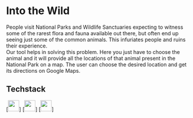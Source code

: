 # Into the Wild

People visit National Parks and Wildlife Sanctuaries expecting to witness some of the rarest flora and fauna available out there, but often end up seeing just some of the common animals. This infuriates people and ruins their experience.</br>
Our tool helps in solving this problem. Here you just have to choose the animal and it will provide all the locations of that animal present in the National Park on a map. The user can choose the desired location and get its directions on Google Maps.</br>

## Techstack
[<img style="margin-right: 30px size: 128px" src=https://user-images.githubusercontent.com/110720044/183282409-4882670a-03fa-42bd-a41c-0a99f08c5513.png height=30>]
[<img style="margin-right: 30px size: 128px" src=https://user-images.githubusercontent.com/110720044/183282427-6a67e8d3-5ad2-4be4-8019-271c2cc1b696.png height=30>]
[<img style="margin-right: 30px size: 128px" src=https://user-images.githubusercontent.com/110720044/183282448-ccb07a37-709a-4d2d-852e-b08874c9344d.png height=30>]
